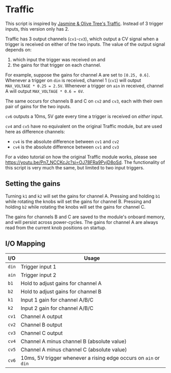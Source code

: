 # Traffic

This script is inspired by [Jasmine & Olive Tree's Traffic](https://jasmineandolivetrees.com/products/traffic).
Instead of 3 trigger inputs, this version only has 2.

Traffic has 3 output channels (`cv1`-`cv3`), which output a CV signal when a trigger is received on either
of the two inputs.  The value of the output signal depends on:
1. which input the trigger was received on and
2. the gains for that trigger on each channel.

For example, suppose the gains for channel A are set to `[0.25, 0.6]`. Whenever a trigger on `din` is received,
channel 1 (`cv1`) will output `MAX_VOLTAGE * 0.25 = 2.5V`. Whenever a trigger on `ain` in received, channel A
will output `MAX_VOLTAGE * 0.6 = 6V`.

The same occurs for channels B and C on `cv2` and `cv3`, each with their own pair of gains for the two inputs.

`cv6` outputs a 10ms, 5V gate every time a trigger is received on _either_ input.

`cv4` and `cv5` have no equivalent on the original Traffic module, but are used here as difference channels:
- `cv4` is the absolute difference between `cv1` and `cv2`
- `cv4` is the absolute difference between `cv1` and `cv3`

For a video tutorial on how the original Traffic module works, please see
https://youtu.be/Pn7_NCCKcJc?si=OJ78FRa9PvjD8oSd. The functionality of this script is very much the same, but limited
to two input triggers.


## Setting the gains

Turning `k1` and `k2` will set the gains for channel A. Pressing and holding `b1` while rotating the knobs will set the
gains for channel B. Pressing and holding `b2` while rotating the knobs will set the gains for channel C.

The gains for channels B and C are saved to the module's onboard memory, and will persist across power-cycles.  The
gains for channel A are always read from the current knob positions on startup.


## I/O Mapping

| I/O           | Usage
|---------------|-------------------------------------------------------------------|
| `din`         | Trigger input 1                                                   |
| `ain`         | Trigger input 2                                                   |
| `b1`          | Hold to adjust gains for channel A                                |
| `b2`          | Hold to adjust gains for channel B                                |
| `k1`          | Input 1 gain for channel A/B/C                                    |
| `k2`          | Input 2 gain for channel A/B/C                                    |
| `cv1`         | Channel A output                                                  |
| `cv2`         | Channel B output                                                  |
| `cv3`         | Channel C output                                                  |
| `cv4`         | Channel A minus channel B (absolute value)                        |
| `cv5`         | Channel A minus channel C (absolute value)                        |
| `cv6`         | 10ms, 5V trigger whenever a rising edge occurs on `ain` or `din`  |

